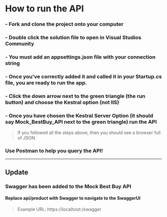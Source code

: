 # How to run the API

### - Fork and clone the project onto your computer
### - Double click the solution file to open in Visual Studios Community 
### - You must add an appsettings.json file with your **connection string**
### - Once you've correctly added it and called it in your Startup.cs file, you are ready to run the app.
### - Click the down arrow next to the green triangle (the run button) and choose the Kestral option (not IIS)
### - Once you have chosen the Kestral Server Option (it should say Mock_BestBuy_API next to the green triangle) run the API

> If you followed all the steps above, then you should see a browser full of JSON. 

### **Use Postman to help you query the API!**

----

## Update
### Swagger has been added to the Mock Best Buy API
#### Replace api/product with Swagger to navigate to the SwaggerUI

> Example URL: https://localhost:<port>/swagger
